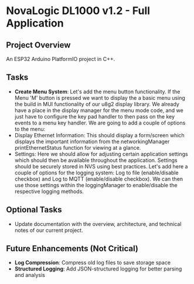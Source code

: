# NovaLogic DL1000 v1.2 - Full Application

## Project Overview
An ESP32 Arduino PlatformIO project in C++.

## Tasks
- **Create Menu System**: Let's add the menu button functionality. If the Menu 'M' button is pressed we want to display the a basic menu using the build in MUI functionality of our u8g2 display library. We already have a place in the display manager for the menu mode code, and we just have to configure the key pad handler to then pass on the key events to a menu key handler. We are going to add a couple of options to the menu:
- Display Ethernet Information: This should display a form/screen which displays the important information from the networkingManager printEthernetStatus function for viewing at a glance.
- Settings: Here we should allow for adjusting certain application settings which should then be available throughout the application. Settings should be securely stored in NVS using best practices. Let's add here a couple of options for the logging system: Log to file (enable/disable checkbox) and Log to MQTT (enable/disable checkbox). We can then use those settings within the loggingManager to enable/disable the respective logging methods.

## Optional Tasks
- Update documentation with the overview, architecture, and technical notes of our current project.

## Future Enhancements (Not Critical)
- **Log Compression**: Compress old log files to save storage space
- **Structured Logging**: Add JSON-structured logging for better parsing and analysis
